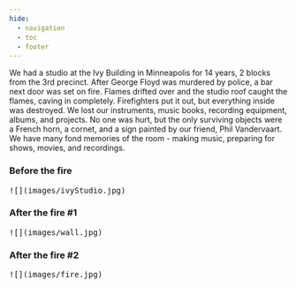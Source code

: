 ```yaml
---
hide:
  - navigation
  - toc
  - footer
---
```


We had a studio at the Ivy Building in Minneapolis for 14 years, 2 blocks from the 3rd precinct. After George Floyd was murdered by police, a bar next door was set on fire. Flames drifted over and the studio roof caught the flames, caving in completely. Firefighters put it out, but everything inside was destroyed. We lost our instruments, music books, recording equipment, albums, and projects. No one was hurt, but the only surviving objects were a French horn, a cornet, and a sign painted by our friend, Phil Vandervaart. We have many fond memories of the room -  making music, preparing for shows, movies, and recordings. 


### Before the fire

<kbd>
![](images/ivyStudio.jpg)
</kbd>


### After the fire #1

<kbd>
![](images/wall.jpg)
</kbd>


### After the fire #2

<kbd>
![](images/fire.jpg)
</kbd>



